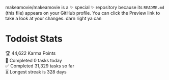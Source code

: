 makeamovie/makeamovie is a ✨ special ✨ repository because its `README.md` (this file) appears on your GitHub profile.
You can click the Preview link to take a look at your changes. darn right ya can

# Todoist Stats

<!-- TODO-IST:START -->
🏆  44,622 Karma Points           
🌸  Completed 0 tasks today           
✅  Completed 31,329 tasks so far           
⏳  Longest streak is 328 days
<!-- TODO-IST:END -->
